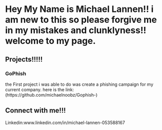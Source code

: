 <h1> Hey My Name is Michael Lannen!! i am new to this so please forgive me in my mistakes and clunklyness!! welcome to my page.</h1>
<h2> Projects!!!!!</h2>
<h3>GoPhish</h3>
<body> the First project i was able to do was create a phishing campaign for my current company. here is the link:(https://github.com/michaelnoobz/Gophish-)</body>
<h2>Connect with me!!!</h2>
<Body>Linkedin:www.linkedin.com/in/michael-lannen-053588167 </Body>
